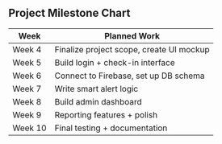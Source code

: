 ## Project Milestone Chart

| **Week** | **Planned Work** |
|----------|------------------|
| Week 4 | Finalize project scope, create UI mockup |
| Week 5 | Build login + check-in interface |
| Week 6 | Connect to Firebase, set up DB schema |
| Week 7 | Write smart alert logic |
| Week 8 | Build admin dashboard |
| Week 9 | Reporting features + polish |
| Week 10 | Final testing + documentation |
